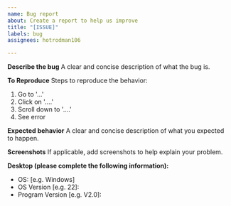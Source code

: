 ```yaml
---
name: Bug report
about: Create a report to help us improve
title: "[ISSUE]"
labels: bug
assignees: hotrodman106

---
```


**Describe the bug**
A clear and concise description of what the bug is.

**To Reproduce**
Steps to reproduce the behavior:
1. Go to '...'
2. Click on '....'
3. Scroll down to '....'
4. See error

**Expected behavior**
A clear and concise description of what you expected to happen.

**Screenshots**
If applicable, add screenshots to help explain your problem.

**Desktop (please complete the following information):**
 - OS: [e.g. Windows]
 - OS Version [e.g. 22]:
 - Program Version [e.g. V2.0]:
